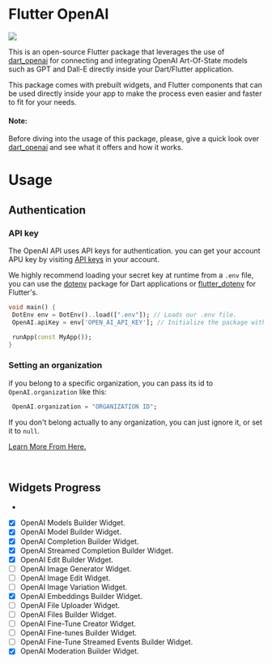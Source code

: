 # Flutter OpenAI

<img src="https://imgur.com/boyievv.png" />

This is an open-source Flutter package that leverages the use of [dart_openai](https://www.pub.dev/packages/dart_openai) for connecting and integrating OpenAI Art-Of-State models such as GPT and Dall-E directly inside your Dart/Flutter application.

This package comes with prebuilt widgets, and Flutter components that can be used directly inside your app to make the process even easier and faster to fit for your needs.

#### Note:

Before diving into the usage of this package, please, give a quick look over [dart_openai](https://www.pub.dev/packages/dart_openai) and see what it offers and how it works.

# Usage

## Authentication

### API key

The OpenAI API uses API keys for authentication. you can get your account APU key by visiting [API keys](https://platform.openai.com/account/api-keys) in your account.

We highly recommend loading your secret key at runtime from a `.env` file, you can use the [dotenv](https://pub.dev/packages/dotenv) package for Dart applications or [flutter_dotenv](https://pub.dev/packages/flutter_dotenv) for Flutter's.

```dart
void main() {
 DotEnv env = DotEnv()..load([".env"]); // Loads our .env file.
 OpenAI.apiKey = env['OPEN_AI_API_KEY']; // Initialize the package with that API key

 runApp(const MyApp());
}
```

### Setting an organization

if you belong to a specific organization, you can pass its id to `OpenAI.organization` like this:

```dart
 OpenAI.organization = "ORGANIZATION ID";
```

If you don't belong actually to any organization, you can just ignore it, or set it to `null`.

[Learn More From Here.](https://platform.openai.com/docs/api-reference/authentication)

</br>

## Widgets Progress

-
- [x] OpenAI Models Builder Widget.
- [x] OpenAI Model Builder Widget.
- [x] OpenAI Completion Builder Widget.
- [x] OpenAI Streamed Completion Builder Widget.
- [x] OpenAI Edit Builder Widget.
- [ ] OpenAI Image Generator Widget.
- [ ] OpenAI Image Edit Widget.
- [ ] OpenAI Image Variation Widget.
- [x] OpenAI Embeddings Builder Widget.
- [ ] OpenAI File Uploader Widget.
- [ ] OpenAI Files Builder Widget.
- [ ] OpenAI Fine-Tune Creator Widget.
- [ ] OpenAI Fine-tunes Builder Widget.
- [ ] OpenAI Fine-Tune Streamed Events Builder Widget.
- [x] OpenAI Moderation Builder Widget.
